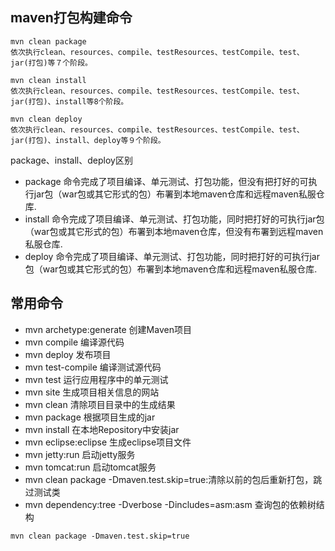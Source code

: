 maven打包构建命令
---
```
mvn clean package
依次执行clean、resources、compile、testResources、testCompile、test、jar(打包)等７个阶段。

mvn clean install
依次执行clean、resources、compile、testResources、testCompile、test、jar(打包)、install等8个阶段。

mvn clean deploy
依次执行clean、resources、compile、testResources、testCompile、test、jar(打包)、install、deploy等９个阶段。
```
package、install、deploy区别
- package 命令完成了项目编译、单元测试、打包功能，但没有把打好的可执行jar包（war包或其它形式的包）布署到本地maven仓库和远程maven私服仓库.
- install 命令完成了项目编译、单元测试、打包功能，同时把打好的可执行jar包（war包或其它形式的包）布署到本地maven仓库，但没有布署到远程maven私服仓库.
- deploy 命令完成了项目编译、单元测试、打包功能，同时把打好的可执行jar包（war包或其它形式的包）布署到本地maven仓库和远程maven私服仓库.

常用命令
---
- mvn archetype:generate 创建Maven项目
- mvn compile 编译源代码
- mvn deploy 发布项目
- mvn test-compile 编译测试源代码
- mvn test 运行应用程序中的单元测试
- mvn site 生成项目相关信息的网站
- mvn clean 清除项目目录中的生成结果
- mvn package 根据项目生成的jar
- mvn install 在本地Repository中安装jar
- mvn eclipse:eclipse 生成eclipse项目文件
- mvn jetty:run 启动jetty服务
- mvn tomcat:run 启动tomcat服务
- mvn clean package -Dmaven.test.skip=true:清除以前的包后重新打包，跳过测试类
- mvn dependency:tree -Dverbose -Dincludes=asm:asm 查询包的依赖树结构


```
mvn clean package -Dmaven.test.skip=true
```
